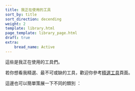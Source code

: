 ```yaml
---
title: 我正在使用的工具
sort_by: title
sort_direction: decending
weight: 2
template: library.html
page_template: library_page.html
draft: true
extra: 
    bread_name: Active
---
```


這些是我正在使用的工具們。

若你想看我精選、最不可或缺的工具，歡迎你參考[精選工具](/library/toolbox/featured)頁面。


這邊也可以簡單策展一下不同的類別
：
